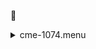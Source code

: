 &#x1F4D5; <details><summary>cme-1074.menu</summary><blockquote><pre>&#x1F4D5; <details><summary>cme-1074.cbk</summary><blockquote><pre>&#x1F4D5; <details><summary>1074_FW.rcp</summary><blockquote><pre>&#x1F4D5;  prefilterrange 1074 
The above code block covers:0.00 minutes of camera integration + hardware moves and overhead</pre></blockquote></details>&#x1F4D5; <details><summary>setupDark.rcp</summary><blockquote><pre>&#x1F4D5;  shut	in 
The above code block covers:0.00 minutes of camera integration + hardware moves and overhead</pre></blockquote></details>&#x1F4D9; <details><summary>1074_05wave_2beam_16sums_1rep_BOTH.rcp</summary><blockquote><pre>&#x1F4D9;  data	rcam	both	1074.48	   16 
&#x1F4D9;  data	rcam	both	1074.59	   16 
&#x1F4D9;  data	rcam	both	1074.70	   16 
&#x1F4D9;  data	rcam	both	1074.81	   16 
&#x1F4D9;  data	rcam	both	1074.92	   16 
&#x1F4D9;  data	tcam	both	1074.48	   16 
&#x1F4D9;  data	tcam	both	1074.59	   16 
&#x1F4D9;  data	tcam	both	1074.70	   16 
&#x1F4D9;  data	tcam	both	1074.81	   16 
&#x1F4D9;  data	tcam	both	1074.92	   16 
The above code block covers:0.90 minutes of camera integration + hardware moves and overhead</pre></blockquote></details>&#x1F4D9; <details><summary>setupFlat.rcp</summary><blockquote><pre>&#x1F4D5;  diffuser  in 
&#x1F4D5;  cover out 
&#x1F4D5;  occ		out 
&#x1F4D5;  shut	out 
&#x1F4D5;  calib	out 
The above code block covers:0.00 minutes of camera integration + hardware moves and overhead</pre></blockquote></details>&#x1F4D8; <details><summary>1074_05wave_2beam_16sums_1rep_BOTH.rcp</summary><blockquote><pre>&#x1F4D8;  data	rcam	both	1074.48	   16 
&#x1F4D8;  data	rcam	both	1074.59	   16 
&#x1F4D8;  data	rcam	both	1074.70	   16 
&#x1F4D8;  data	rcam	both	1074.81	   16 
&#x1F4D8;  data	rcam	both	1074.92	   16 
&#x1F4D8;  data	tcam	both	1074.48	   16 
&#x1F4D8;  data	tcam	both	1074.59	   16 
&#x1F4D8;  data	tcam	both	1074.70	   16 
&#x1F4D8;  data	tcam	both	1074.81	   16 
&#x1F4D8;  data	tcam	both	1074.92	   16 
The above code block covers:0.90 minutes of camera integration + hardware moves and overhead</pre></blockquote></details>&#x1F4D8; <details><summary>setupObserving.rcp</summary><blockquote><pre>&#x1F4D5;  shut in 
&#x1F4D5;  cover out 
&#x1F4D5;  calib	out 
&#x1F4D5;  occ		in 
&#x1F4D5;  diffuser out 
&#x1F4D5;  shut	out 
The above code block covers:0.00 minutes of camera integration + hardware moves and overhead</pre></blockquote></details>&#x1F4D7; <details><summary>1074_05wave_2beam_16sums_1rep_BOTH.rcp</summary><blockquote><pre>&#x1F4D7;  data	rcam	both	1074.48	   16 
&#x1F4D7;  data	rcam	both	1074.59	   16 
&#x1F4D7;  data	rcam	both	1074.70	   16 
&#x1F4D7;  data	rcam	both	1074.81	   16 
&#x1F4D7;  data	rcam	both	1074.92	   16 
&#x1F4D7;  data	tcam	both	1074.48	   16 
&#x1F4D7;  data	tcam	both	1074.59	   16 
&#x1F4D7;  data	tcam	both	1074.70	   16 
&#x1F4D7;  data	tcam	both	1074.81	   16 
&#x1F4D7;  data	tcam	both	1074.92	   16 
The above code block covers:0.90 minutes of camera integration + hardware moves and overhead</pre></blockquote></details>&#x1F4D7; <details><summary>1074_05wave_2beam_16sums_1rep_BOTH.rcp</summary><blockquote><pre>&#x1F4D7;  data	rcam	both	1074.48	   16 
&#x1F4D7;  data	rcam	both	1074.59	   16 
&#x1F4D7;  data	rcam	both	1074.70	   16 
&#x1F4D7;  data	rcam	both	1074.81	   16 
&#x1F4D7;  data	rcam	both	1074.92	   16 
&#x1F4D7;  data	tcam	both	1074.48	   16 
&#x1F4D7;  data	tcam	both	1074.59	   16 
&#x1F4D7;  data	tcam	both	1074.70	   16 
&#x1F4D7;  data	tcam	both	1074.81	   16 
&#x1F4D7;  data	tcam	both	1074.92	   16 
The above code block covers:0.90 minutes of camera integration + hardware moves and overhead</pre></blockquote></details>&#x1F4D7; <details><summary>1074_05wave_2beam_16sums_1rep_BOTH.rcp</summary><blockquote><pre>&#x1F4D7;  data	rcam	both	1074.48	   16 
&#x1F4D7;  data	rcam	both	1074.59	   16 
&#x1F4D7;  data	rcam	both	1074.70	   16 
&#x1F4D7;  data	rcam	both	1074.81	   16 
&#x1F4D7;  data	rcam	both	1074.92	   16 
&#x1F4D7;  data	tcam	both	1074.48	   16 
&#x1F4D7;  data	tcam	both	1074.59	   16 
&#x1F4D7;  data	tcam	both	1074.70	   16 
&#x1F4D7;  data	tcam	both	1074.81	   16 
&#x1F4D7;  data	tcam	both	1074.92	   16 
The above code block covers:0.90 minutes of camera integration + hardware moves and overhead</pre></blockquote></details>&#x1F4D7; <details><summary>1074_05wave_2beam_16sums_1rep_BOTH.rcp</summary><blockquote><pre>&#x1F4D7;  data	rcam	both	1074.48	   16 
&#x1F4D7;  data	rcam	both	1074.59	   16 
&#x1F4D7;  data	rcam	both	1074.70	   16 
&#x1F4D7;  data	rcam	both	1074.81	   16 
&#x1F4D7;  data	rcam	both	1074.92	   16 
&#x1F4D7;  data	tcam	both	1074.48	   16 
&#x1F4D7;  data	tcam	both	1074.59	   16 
&#x1F4D7;  data	tcam	both	1074.70	   16 
&#x1F4D7;  data	tcam	both	1074.81	   16 
&#x1F4D7;  data	tcam	both	1074.92	   16 
The above code block covers:0.90 minutes of camera integration + hardware moves and overhead</pre></blockquote></details>&#x1F4D7; <details><summary>1074_05wave_2beam_16sums_1rep_BOTH.rcp</summary><blockquote><pre>&#x1F4D7;  data	rcam	both	1074.48	   16 
&#x1F4D7;  data	rcam	both	1074.59	   16 
&#x1F4D7;  data	rcam	both	1074.70	   16 
&#x1F4D7;  data	rcam	both	1074.81	   16 
&#x1F4D7;  data	rcam	both	1074.92	   16 
&#x1F4D7;  data	tcam	both	1074.48	   16 
&#x1F4D7;  data	tcam	both	1074.59	   16 
&#x1F4D7;  data	tcam	both	1074.70	   16 
&#x1F4D7;  data	tcam	both	1074.81	   16 
&#x1F4D7;  data	tcam	both	1074.92	   16 
The above code block covers:0.90 minutes of camera integration + hardware moves and overhead</pre></blockquote></details>&#x1F4D7; <details><summary>1074_05wave_2beam_16sums_1rep_BOTH.rcp</summary><blockquote><pre>&#x1F4D7;  data	rcam	both	1074.48	   16 
&#x1F4D7;  data	rcam	both	1074.59	   16 
&#x1F4D7;  data	rcam	both	1074.70	   16 
&#x1F4D7;  data	rcam	both	1074.81	   16 
&#x1F4D7;  data	rcam	both	1074.92	   16 
&#x1F4D7;  data	tcam	both	1074.48	   16 
&#x1F4D7;  data	tcam	both	1074.59	   16 
&#x1F4D7;  data	tcam	both	1074.70	   16 
&#x1F4D7;  data	tcam	both	1074.81	   16 
&#x1F4D7;  data	tcam	both	1074.92	   16 
The above code block covers:0.90 minutes of camera integration + hardware moves and overhead</pre></blockquote></details>&#x1F4D7; <details><summary>1074_05wave_2beam_16sums_1rep_BOTH.rcp</summary><blockquote><pre>&#x1F4D7;  data	rcam	both	1074.48	   16 
&#x1F4D7;  data	rcam	both	1074.59	   16 
&#x1F4D7;  data	rcam	both	1074.70	   16 
&#x1F4D7;  data	rcam	both	1074.81	   16 
&#x1F4D7;  data	rcam	both	1074.92	   16 
&#x1F4D7;  data	tcam	both	1074.48	   16 
&#x1F4D7;  data	tcam	both	1074.59	   16 
&#x1F4D7;  data	tcam	both	1074.70	   16 
&#x1F4D7;  data	tcam	both	1074.81	   16 
&#x1F4D7;  data	tcam	both	1074.92	   16 
The above code block covers:0.90 minutes of camera integration + hardware moves and overhead</pre></blockquote></details>&#x1F4D7; <details><summary>1074_05wave_2beam_16sums_1rep_BOTH.rcp</summary><blockquote><pre>&#x1F4D7;  data	rcam	both	1074.48	   16 
&#x1F4D7;  data	rcam	both	1074.59	   16 
&#x1F4D7;  data	rcam	both	1074.70	   16 
&#x1F4D7;  data	rcam	both	1074.81	   16 
&#x1F4D7;  data	rcam	both	1074.92	   16 
&#x1F4D7;  data	tcam	both	1074.48	   16 
&#x1F4D7;  data	tcam	both	1074.59	   16 
&#x1F4D7;  data	tcam	both	1074.70	   16 
&#x1F4D7;  data	tcam	both	1074.81	   16 
&#x1F4D7;  data	tcam	both	1074.92	   16 
The above code block covers:0.90 minutes of camera integration + hardware moves and overhead</pre></blockquote></details>&#x1F4D7; <details><summary>1074_05wave_2beam_16sums_1rep_BOTH.rcp</summary><blockquote><pre>&#x1F4D7;  data	rcam	both	1074.48	   16 
&#x1F4D7;  data	rcam	both	1074.59	   16 
&#x1F4D7;  data	rcam	both	1074.70	   16 
&#x1F4D7;  data	rcam	both	1074.81	   16 
&#x1F4D7;  data	rcam	both	1074.92	   16 
&#x1F4D7;  data	tcam	both	1074.48	   16 
&#x1F4D7;  data	tcam	both	1074.59	   16 
&#x1F4D7;  data	tcam	both	1074.70	   16 
&#x1F4D7;  data	tcam	both	1074.81	   16 
&#x1F4D7;  data	tcam	both	1074.92	   16 
The above code block covers:0.90 minutes of camera integration + hardware moves and overhead</pre></blockquote></details>&#x1F4D7; <details><summary>1074_05wave_2beam_16sums_1rep_BOTH.rcp</summary><blockquote><pre>&#x1F4D7;  data	rcam	both	1074.48	   16 
&#x1F4D7;  data	rcam	both	1074.59	   16 
&#x1F4D7;  data	rcam	both	1074.70	   16 
&#x1F4D7;  data	rcam	both	1074.81	   16 
&#x1F4D7;  data	rcam	both	1074.92	   16 
&#x1F4D7;  data	tcam	both	1074.48	   16 
&#x1F4D7;  data	tcam	both	1074.59	   16 
&#x1F4D7;  data	tcam	both	1074.70	   16 
&#x1F4D7;  data	tcam	both	1074.81	   16 
&#x1F4D7;  data	tcam	both	1074.92	   16 
The above code block covers:0.90 minutes of camera integration + hardware moves and overhead</pre></blockquote></details>&#x1F4D7; <details><summary>1074_05wave_2beam_16sums_1rep_BOTH.rcp</summary><blockquote><pre>&#x1F4D7;  data	rcam	both	1074.48	   16 
&#x1F4D7;  data	rcam	both	1074.59	   16 
&#x1F4D7;  data	rcam	both	1074.70	   16 
&#x1F4D7;  data	rcam	both	1074.81	   16 
&#x1F4D7;  data	rcam	both	1074.92	   16 
&#x1F4D7;  data	tcam	both	1074.48	   16 
&#x1F4D7;  data	tcam	both	1074.59	   16 
&#x1F4D7;  data	tcam	both	1074.70	   16 
&#x1F4D7;  data	tcam	both	1074.81	   16 
&#x1F4D7;  data	tcam	both	1074.92	   16 
The above code block covers:0.90 minutes of camera integration + hardware moves and overhead</pre></blockquote></details>&#x1F4D7; <details><summary>1074_05wave_2beam_16sums_1rep_BOTH.rcp</summary><blockquote><pre>&#x1F4D7;  data	rcam	both	1074.48	   16 
&#x1F4D7;  data	rcam	both	1074.59	   16 
&#x1F4D7;  data	rcam	both	1074.70	   16 
&#x1F4D7;  data	rcam	both	1074.81	   16 
&#x1F4D7;  data	rcam	both	1074.92	   16 
&#x1F4D7;  data	tcam	both	1074.48	   16 
&#x1F4D7;  data	tcam	both	1074.59	   16 
&#x1F4D7;  data	tcam	both	1074.70	   16 
&#x1F4D7;  data	tcam	both	1074.81	   16 
&#x1F4D7;  data	tcam	both	1074.92	   16 
The above code block covers:0.90 minutes of camera integration + hardware moves and overhead</pre></blockquote></details>&#x1F4D7; <details><summary>1074_05wave_2beam_16sums_1rep_BOTH.rcp</summary><blockquote><pre>&#x1F4D7;  data	rcam	both	1074.48	   16 
&#x1F4D7;  data	rcam	both	1074.59	   16 
&#x1F4D7;  data	rcam	both	1074.70	   16 
&#x1F4D7;  data	rcam	both	1074.81	   16 
&#x1F4D7;  data	rcam	both	1074.92	   16 
&#x1F4D7;  data	tcam	both	1074.48	   16 
&#x1F4D7;  data	tcam	both	1074.59	   16 
&#x1F4D7;  data	tcam	both	1074.70	   16 
&#x1F4D7;  data	tcam	both	1074.81	   16 
&#x1F4D7;  data	tcam	both	1074.92	   16 
The above code block covers:0.90 minutes of camera integration + hardware moves and overhead</pre></blockquote></details>&#x1F4D7; <details><summary>1074_05wave_2beam_16sums_1rep_BOTH.rcp</summary><blockquote><pre>&#x1F4D7;  data	rcam	both	1074.48	   16 
&#x1F4D7;  data	rcam	both	1074.59	   16 
&#x1F4D7;  data	rcam	both	1074.70	   16 
&#x1F4D7;  data	rcam	both	1074.81	   16 
&#x1F4D7;  data	rcam	both	1074.92	   16 
&#x1F4D7;  data	tcam	both	1074.48	   16 
&#x1F4D7;  data	tcam	both	1074.59	   16 
&#x1F4D7;  data	tcam	both	1074.70	   16 
&#x1F4D7;  data	tcam	both	1074.81	   16 
&#x1F4D7;  data	tcam	both	1074.92	   16 
The above code block covers:0.90 minutes of camera integration + hardware moves and overhead</pre></blockquote></details>&#x1F4D7; <details><summary>1074_05wave_2beam_16sums_1rep_BOTH.rcp</summary><blockquote><pre>&#x1F4D7;  data	rcam	both	1074.48	   16 
&#x1F4D7;  data	rcam	both	1074.59	   16 
&#x1F4D7;  data	rcam	both	1074.70	   16 
&#x1F4D7;  data	rcam	both	1074.81	   16 
&#x1F4D7;  data	rcam	both	1074.92	   16 
&#x1F4D7;  data	tcam	both	1074.48	   16 
&#x1F4D7;  data	tcam	both	1074.59	   16 
&#x1F4D7;  data	tcam	both	1074.70	   16 
&#x1F4D7;  data	tcam	both	1074.81	   16 
&#x1F4D7;  data	tcam	both	1074.92	   16 
The above code block covers:0.90 minutes of camera integration + hardware moves and overhead</pre></blockquote></details>&#x1F4D7; <details><summary>1074_05wave_2beam_16sums_1rep_BOTH.rcp</summary><blockquote><pre>&#x1F4D7;  data	rcam	both	1074.48	   16 
&#x1F4D7;  data	rcam	both	1074.59	   16 
&#x1F4D7;  data	rcam	both	1074.70	   16 
&#x1F4D7;  data	rcam	both	1074.81	   16 
&#x1F4D7;  data	rcam	both	1074.92	   16 
&#x1F4D7;  data	tcam	both	1074.48	   16 
&#x1F4D7;  data	tcam	both	1074.59	   16 
&#x1F4D7;  data	tcam	both	1074.70	   16 
&#x1F4D7;  data	tcam	both	1074.81	   16 
&#x1F4D7;  data	tcam	both	1074.92	   16 
The above code block covers:0.90 minutes of camera integration + hardware moves and overhead</pre></blockquote></details>&#x1F4D7; <details><summary>1074_05wave_2beam_16sums_1rep_BOTH.rcp</summary><blockquote><pre>&#x1F4D7;  data	rcam	both	1074.48	   16 
&#x1F4D7;  data	rcam	both	1074.59	   16 
&#x1F4D7;  data	rcam	both	1074.70	   16 
&#x1F4D7;  data	rcam	both	1074.81	   16 
&#x1F4D7;  data	rcam	both	1074.92	   16 
&#x1F4D7;  data	tcam	both	1074.48	   16 
&#x1F4D7;  data	tcam	both	1074.59	   16 
&#x1F4D7;  data	tcam	both	1074.70	   16 
&#x1F4D7;  data	tcam	both	1074.81	   16 
&#x1F4D7;  data	tcam	both	1074.92	   16 
The above code block covers:0.90 minutes of camera integration + hardware moves and overhead</pre></blockquote></details>&#x1F4D7; <details><summary>1074_05wave_2beam_16sums_1rep_BOTH.rcp</summary><blockquote><pre>&#x1F4D7;  data	rcam	both	1074.48	   16 
&#x1F4D7;  data	rcam	both	1074.59	   16 
&#x1F4D7;  data	rcam	both	1074.70	   16 
&#x1F4D7;  data	rcam	both	1074.81	   16 
&#x1F4D7;  data	rcam	both	1074.92	   16 
&#x1F4D7;  data	tcam	both	1074.48	   16 
&#x1F4D7;  data	tcam	both	1074.59	   16 
&#x1F4D7;  data	tcam	both	1074.70	   16 
&#x1F4D7;  data	tcam	both	1074.81	   16 
&#x1F4D7;  data	tcam	both	1074.92	   16 
The above code block covers:0.90 minutes of camera integration + hardware moves and overhead</pre></blockquote></details>&#x1F4D7; <details><summary>1074_05wave_2beam_16sums_1rep_BOTH.rcp</summary><blockquote><pre>&#x1F4D7;  data	rcam	both	1074.48	   16 
&#x1F4D7;  data	rcam	both	1074.59	   16 
&#x1F4D7;  data	rcam	both	1074.70	   16 
&#x1F4D7;  data	rcam	both	1074.81	   16 
&#x1F4D7;  data	rcam	both	1074.92	   16 
&#x1F4D7;  data	tcam	both	1074.48	   16 
&#x1F4D7;  data	tcam	both	1074.59	   16 
&#x1F4D7;  data	tcam	both	1074.70	   16 
&#x1F4D7;  data	tcam	both	1074.81	   16 
&#x1F4D7;  data	tcam	both	1074.92	   16 
The above code block covers:0.90 minutes of camera integration + hardware moves and overhead</pre></blockquote></details>&#x1F4D7; <details><summary>1074_05wave_2beam_16sums_1rep_BOTH.rcp</summary><blockquote><pre>&#x1F4D7;  data	rcam	both	1074.48	   16 
&#x1F4D7;  data	rcam	both	1074.59	   16 
&#x1F4D7;  data	rcam	both	1074.70	   16 
&#x1F4D7;  data	rcam	both	1074.81	   16 
&#x1F4D7;  data	rcam	both	1074.92	   16 
&#x1F4D7;  data	tcam	both	1074.48	   16 
&#x1F4D7;  data	tcam	both	1074.59	   16 
&#x1F4D7;  data	tcam	both	1074.70	   16 
&#x1F4D7;  data	tcam	both	1074.81	   16 
&#x1F4D7;  data	tcam	both	1074.92	   16 
The above code block covers:0.90 minutes of camera integration + hardware moves and overhead</pre></blockquote></details>&#x1F4D7; <details><summary>1074_05wave_2beam_16sums_1rep_BOTH.rcp</summary><blockquote><pre>&#x1F4D7;  data	rcam	both	1074.48	   16 
&#x1F4D7;  data	rcam	both	1074.59	   16 
&#x1F4D7;  data	rcam	both	1074.70	   16 
&#x1F4D7;  data	rcam	both	1074.81	   16 
&#x1F4D7;  data	rcam	both	1074.92	   16 
&#x1F4D7;  data	tcam	both	1074.48	   16 
&#x1F4D7;  data	tcam	both	1074.59	   16 
&#x1F4D7;  data	tcam	both	1074.70	   16 
&#x1F4D7;  data	tcam	both	1074.81	   16 
&#x1F4D7;  data	tcam	both	1074.92	   16 
The above code block covers:0.90 minutes of camera integration + hardware moves and overhead</pre></blockquote></details>&#x1F4D7; <details><summary>1074_05wave_2beam_16sums_1rep_BOTH.rcp</summary><blockquote><pre>&#x1F4D7;  data	rcam	both	1074.48	   16 
&#x1F4D7;  data	rcam	both	1074.59	   16 
&#x1F4D7;  data	rcam	both	1074.70	   16 
&#x1F4D7;  data	rcam	both	1074.81	   16 
&#x1F4D7;  data	rcam	both	1074.92	   16 
&#x1F4D7;  data	tcam	both	1074.48	   16 
&#x1F4D7;  data	tcam	both	1074.59	   16 
&#x1F4D7;  data	tcam	both	1074.70	   16 
&#x1F4D7;  data	tcam	both	1074.81	   16 
&#x1F4D7;  data	tcam	both	1074.92	   16 
The above code block covers:0.90 minutes of camera integration + hardware moves and overhead</pre></blockquote></details>&#x1F4D7; <details><summary>1074_05wave_2beam_16sums_1rep_BOTH.rcp</summary><blockquote><pre>&#x1F4D7;  data	rcam	both	1074.48	   16 
&#x1F4D7;  data	rcam	both	1074.59	   16 
&#x1F4D7;  data	rcam	both	1074.70	   16 
&#x1F4D7;  data	rcam	both	1074.81	   16 
&#x1F4D7;  data	rcam	both	1074.92	   16 
&#x1F4D7;  data	tcam	both	1074.48	   16 
&#x1F4D7;  data	tcam	both	1074.59	   16 
&#x1F4D7;  data	tcam	both	1074.70	   16 
&#x1F4D7;  data	tcam	both	1074.81	   16 
&#x1F4D7;  data	tcam	both	1074.92	   16 
The above code block covers:0.90 minutes of camera integration + hardware moves and overhead</pre></blockquote></details>&#x1F4D7; <details><summary>1074_05wave_2beam_16sums_1rep_BOTH.rcp</summary><blockquote><pre>&#x1F4D7;  data	rcam	both	1074.48	   16 
&#x1F4D7;  data	rcam	both	1074.59	   16 
&#x1F4D7;  data	rcam	both	1074.70	   16 
&#x1F4D7;  data	rcam	both	1074.81	   16 
&#x1F4D7;  data	rcam	both	1074.92	   16 
&#x1F4D7;  data	tcam	both	1074.48	   16 
&#x1F4D7;  data	tcam	both	1074.59	   16 
&#x1F4D7;  data	tcam	both	1074.70	   16 
&#x1F4D7;  data	tcam	both	1074.81	   16 
&#x1F4D7;  data	tcam	both	1074.92	   16 
The above code block covers:0.90 minutes of camera integration + hardware moves and overhead</pre></blockquote></details>&#x1F4D7; <details><summary>1074_05wave_2beam_16sums_1rep_BOTH.rcp</summary><blockquote><pre>&#x1F4D7;  data	rcam	both	1074.48	   16 
&#x1F4D7;  data	rcam	both	1074.59	   16 
&#x1F4D7;  data	rcam	both	1074.70	   16 
&#x1F4D7;  data	rcam	both	1074.81	   16 
&#x1F4D7;  data	rcam	both	1074.92	   16 
&#x1F4D7;  data	tcam	both	1074.48	   16 
&#x1F4D7;  data	tcam	both	1074.59	   16 
&#x1F4D7;  data	tcam	both	1074.70	   16 
&#x1F4D7;  data	tcam	both	1074.81	   16 
&#x1F4D7;  data	tcam	both	1074.92	   16 
The above code block covers:0.90 minutes of camera integration + hardware moves and overhead</pre></blockquote></details>&#x1F4D7; <details><summary>1074_05wave_2beam_16sums_1rep_BOTH.rcp</summary><blockquote><pre>&#x1F4D7;  data	rcam	both	1074.48	   16 
&#x1F4D7;  data	rcam	both	1074.59	   16 
&#x1F4D7;  data	rcam	both	1074.70	   16 
&#x1F4D7;  data	rcam	both	1074.81	   16 
&#x1F4D7;  data	rcam	both	1074.92	   16 
&#x1F4D7;  data	tcam	both	1074.48	   16 
&#x1F4D7;  data	tcam	both	1074.59	   16 
&#x1F4D7;  data	tcam	both	1074.70	   16 
&#x1F4D7;  data	tcam	both	1074.81	   16 
&#x1F4D7;  data	tcam	both	1074.92	   16 
The above code block covers:0.90 minutes of camera integration + hardware moves and overhead</pre></blockquote></details>&#x1F4D7; <details><summary>1074_05wave_2beam_16sums_1rep_BOTH.rcp</summary><blockquote><pre>&#x1F4D7;  data	rcam	both	1074.48	   16 
&#x1F4D7;  data	rcam	both	1074.59	   16 
&#x1F4D7;  data	rcam	both	1074.70	   16 
&#x1F4D7;  data	rcam	both	1074.81	   16 
&#x1F4D7;  data	rcam	both	1074.92	   16 
&#x1F4D7;  data	tcam	both	1074.48	   16 
&#x1F4D7;  data	tcam	both	1074.59	   16 
&#x1F4D7;  data	tcam	both	1074.70	   16 
&#x1F4D7;  data	tcam	both	1074.81	   16 
&#x1F4D7;  data	tcam	both	1074.92	   16 
The above code block covers:0.90 minutes of camera integration + hardware moves and overhead</pre></blockquote></details>&#x1F4D7; <details><summary>1074_05wave_2beam_16sums_1rep_BOTH.rcp</summary><blockquote><pre>&#x1F4D7;  data	rcam	both	1074.48	   16 
&#x1F4D7;  data	rcam	both	1074.59	   16 
&#x1F4D7;  data	rcam	both	1074.70	   16 
&#x1F4D7;  data	rcam	both	1074.81	   16 
&#x1F4D7;  data	rcam	both	1074.92	   16 
&#x1F4D7;  data	tcam	both	1074.48	   16 
&#x1F4D7;  data	tcam	both	1074.59	   16 
&#x1F4D7;  data	tcam	both	1074.70	   16 
&#x1F4D7;  data	tcam	both	1074.81	   16 
&#x1F4D7;  data	tcam	both	1074.92	   16 
The above code block covers:0.90 minutes of camera integration + hardware moves and overhead</pre></blockquote></details>&#x1F4D7; <details><summary>1074_05wave_2beam_16sums_1rep_BOTH.rcp</summary><blockquote><pre>&#x1F4D7;  data	rcam	both	1074.48	   16 
&#x1F4D7;  data	rcam	both	1074.59	   16 
&#x1F4D7;  data	rcam	both	1074.70	   16 
&#x1F4D7;  data	rcam	both	1074.81	   16 
&#x1F4D7;  data	rcam	both	1074.92	   16 
&#x1F4D7;  data	tcam	both	1074.48	   16 
&#x1F4D7;  data	tcam	both	1074.59	   16 
&#x1F4D7;  data	tcam	both	1074.70	   16 
&#x1F4D7;  data	tcam	both	1074.81	   16 
&#x1F4D7;  data	tcam	both	1074.92	   16 
The above code block covers:0.90 minutes of camera integration + hardware moves and overhead</pre></blockquote></details>&#x1F4D7; <details><summary>1074_05wave_2beam_16sums_1rep_BOTH.rcp</summary><blockquote><pre>&#x1F4D7;  data	rcam	both	1074.48	   16 
&#x1F4D7;  data	rcam	both	1074.59	   16 
&#x1F4D7;  data	rcam	both	1074.70	   16 
&#x1F4D7;  data	rcam	both	1074.81	   16 
&#x1F4D7;  data	rcam	both	1074.92	   16 
&#x1F4D7;  data	tcam	both	1074.48	   16 
&#x1F4D7;  data	tcam	both	1074.59	   16 
&#x1F4D7;  data	tcam	both	1074.70	   16 
&#x1F4D7;  data	tcam	both	1074.81	   16 
&#x1F4D7;  data	tcam	both	1074.92	   16 
The above code block covers:0.90 minutes of camera integration + hardware moves and overhead</pre></blockquote></details>&#x1F4D7; <details><summary>1074_05wave_2beam_16sums_1rep_BOTH.rcp</summary><blockquote><pre>&#x1F4D7;  data	rcam	both	1074.48	   16 
&#x1F4D7;  data	rcam	both	1074.59	   16 
&#x1F4D7;  data	rcam	both	1074.70	   16 
&#x1F4D7;  data	rcam	both	1074.81	   16 
&#x1F4D7;  data	rcam	both	1074.92	   16 
&#x1F4D7;  data	tcam	both	1074.48	   16 
&#x1F4D7;  data	tcam	both	1074.59	   16 
&#x1F4D7;  data	tcam	both	1074.70	   16 
&#x1F4D7;  data	tcam	both	1074.81	   16 
&#x1F4D7;  data	tcam	both	1074.92	   16 
The above code block covers:0.90 minutes of camera integration + hardware moves and overhead</pre></blockquote></details>&#x1F4D7; <details><summary>1074_05wave_2beam_16sums_1rep_BOTH.rcp</summary><blockquote><pre>&#x1F4D7;  data	rcam	both	1074.48	   16 
&#x1F4D7;  data	rcam	both	1074.59	   16 
&#x1F4D7;  data	rcam	both	1074.70	   16 
&#x1F4D7;  data	rcam	both	1074.81	   16 
&#x1F4D7;  data	rcam	both	1074.92	   16 
&#x1F4D7;  data	tcam	both	1074.48	   16 
&#x1F4D7;  data	tcam	both	1074.59	   16 
&#x1F4D7;  data	tcam	both	1074.70	   16 
&#x1F4D7;  data	tcam	both	1074.81	   16 
&#x1F4D7;  data	tcam	both	1074.92	   16 
The above code block covers:0.90 minutes of camera integration + hardware moves and overhead</pre></blockquote></details>&#x1F4D7; <details><summary>1074_05wave_2beam_16sums_1rep_BOTH.rcp</summary><blockquote><pre>&#x1F4D7;  data	rcam	both	1074.48	   16 
&#x1F4D7;  data	rcam	both	1074.59	   16 
&#x1F4D7;  data	rcam	both	1074.70	   16 
&#x1F4D7;  data	rcam	both	1074.81	   16 
&#x1F4D7;  data	rcam	both	1074.92	   16 
&#x1F4D7;  data	tcam	both	1074.48	   16 
&#x1F4D7;  data	tcam	both	1074.59	   16 
&#x1F4D7;  data	tcam	both	1074.70	   16 
&#x1F4D7;  data	tcam	both	1074.81	   16 
&#x1F4D7;  data	tcam	both	1074.92	   16 
The above code block covers:0.90 minutes of camera integration + hardware moves and overhead</pre></blockquote></details>&#x1F4D7; <details><summary>1074_05wave_2beam_16sums_1rep_BOTH.rcp</summary><blockquote><pre>&#x1F4D7;  data	rcam	both	1074.48	   16 
&#x1F4D7;  data	rcam	both	1074.59	   16 
&#x1F4D7;  data	rcam	both	1074.70	   16 
&#x1F4D7;  data	rcam	both	1074.81	   16 
&#x1F4D7;  data	rcam	both	1074.92	   16 
&#x1F4D7;  data	tcam	both	1074.48	   16 
&#x1F4D7;  data	tcam	both	1074.59	   16 
&#x1F4D7;  data	tcam	both	1074.70	   16 
&#x1F4D7;  data	tcam	both	1074.81	   16 
&#x1F4D7;  data	tcam	both	1074.92	   16 
The above code block covers:0.90 minutes of camera integration + hardware moves and overhead</pre></blockquote></details>&#x1F4D7; <details><summary>1074_05wave_2beam_16sums_1rep_BOTH.rcp</summary><blockquote><pre>&#x1F4D7;  data	rcam	both	1074.48	   16 
&#x1F4D7;  data	rcam	both	1074.59	   16 
&#x1F4D7;  data	rcam	both	1074.70	   16 
&#x1F4D7;  data	rcam	both	1074.81	   16 
&#x1F4D7;  data	rcam	both	1074.92	   16 
&#x1F4D7;  data	tcam	both	1074.48	   16 
&#x1F4D7;  data	tcam	both	1074.59	   16 
&#x1F4D7;  data	tcam	both	1074.70	   16 
&#x1F4D7;  data	tcam	both	1074.81	   16 
&#x1F4D7;  data	tcam	both	1074.92	   16 
The above code block covers:0.90 minutes of camera integration + hardware moves and overhead</pre></blockquote></details>&#x1F4D7; <details><summary>1074_05wave_2beam_16sums_1rep_BOTH.rcp</summary><blockquote><pre>&#x1F4D7;  data	rcam	both	1074.48	   16 
&#x1F4D7;  data	rcam	both	1074.59	   16 
&#x1F4D7;  data	rcam	both	1074.70	   16 
&#x1F4D7;  data	rcam	both	1074.81	   16 
&#x1F4D7;  data	rcam	both	1074.92	   16 
&#x1F4D7;  data	tcam	both	1074.48	   16 
&#x1F4D7;  data	tcam	both	1074.59	   16 
&#x1F4D7;  data	tcam	both	1074.70	   16 
&#x1F4D7;  data	tcam	both	1074.81	   16 
&#x1F4D7;  data	tcam	both	1074.92	   16 
The above code block covers:0.90 minutes of camera integration + hardware moves and overhead</pre></blockquote></details>&#x1F4D7; <details><summary>1074_05wave_2beam_16sums_1rep_BOTH.rcp</summary><blockquote><pre>&#x1F4D7;  data	rcam	both	1074.48	   16 
&#x1F4D7;  data	rcam	both	1074.59	   16 
&#x1F4D7;  data	rcam	both	1074.70	   16 
&#x1F4D7;  data	rcam	both	1074.81	   16 
&#x1F4D7;  data	rcam	both	1074.92	   16 
&#x1F4D7;  data	tcam	both	1074.48	   16 
&#x1F4D7;  data	tcam	both	1074.59	   16 
&#x1F4D7;  data	tcam	both	1074.70	   16 
&#x1F4D7;  data	tcam	both	1074.81	   16 
&#x1F4D7;  data	tcam	both	1074.92	   16 
The above code block covers:0.90 minutes of camera integration + hardware moves and overhead</pre></blockquote></details>&#x1F4D7; <details><summary>1074_05wave_2beam_16sums_1rep_BOTH.rcp</summary><blockquote><pre>&#x1F4D7;  data	rcam	both	1074.48	   16 
&#x1F4D7;  data	rcam	both	1074.59	   16 
&#x1F4D7;  data	rcam	both	1074.70	   16 
&#x1F4D7;  data	rcam	both	1074.81	   16 
&#x1F4D7;  data	rcam	both	1074.92	   16 
&#x1F4D7;  data	tcam	both	1074.48	   16 
&#x1F4D7;  data	tcam	both	1074.59	   16 
&#x1F4D7;  data	tcam	both	1074.70	   16 
&#x1F4D7;  data	tcam	both	1074.81	   16 
&#x1F4D7;  data	tcam	both	1074.92	   16 
The above code block covers:0.90 minutes of camera integration + hardware moves and overhead</pre></blockquote></details>&#x1F4D7; <details><summary>1074_05wave_2beam_16sums_1rep_BOTH.rcp</summary><blockquote><pre>&#x1F4D7;  data	rcam	both	1074.48	   16 
&#x1F4D7;  data	rcam	both	1074.59	   16 
&#x1F4D7;  data	rcam	both	1074.70	   16 
&#x1F4D7;  data	rcam	both	1074.81	   16 
&#x1F4D7;  data	rcam	both	1074.92	   16 
&#x1F4D7;  data	tcam	both	1074.48	   16 
&#x1F4D7;  data	tcam	both	1074.59	   16 
&#x1F4D7;  data	tcam	both	1074.70	   16 
&#x1F4D7;  data	tcam	both	1074.81	   16 
&#x1F4D7;  data	tcam	both	1074.92	   16 
The above code block covers:0.90 minutes of camera integration + hardware moves and overhead</pre></blockquote></details>&#x1F4D7; <details><summary>1074_05wave_2beam_16sums_1rep_BOTH.rcp</summary><blockquote><pre>&#x1F4D7;  data	rcam	both	1074.48	   16 
&#x1F4D7;  data	rcam	both	1074.59	   16 
&#x1F4D7;  data	rcam	both	1074.70	   16 
&#x1F4D7;  data	rcam	both	1074.81	   16 
&#x1F4D7;  data	rcam	both	1074.92	   16 
&#x1F4D7;  data	tcam	both	1074.48	   16 
&#x1F4D7;  data	tcam	both	1074.59	   16 
&#x1F4D7;  data	tcam	both	1074.70	   16 
&#x1F4D7;  data	tcam	both	1074.81	   16 
&#x1F4D7;  data	tcam	both	1074.92	   16 
The above code block covers:0.90 minutes of camera integration + hardware moves and overhead</pre></blockquote></details>&#x1F4D7; <details><summary>1074_05wave_2beam_16sums_1rep_BOTH.rcp</summary><blockquote><pre>&#x1F4D7;  data	rcam	both	1074.48	   16 
&#x1F4D7;  data	rcam	both	1074.59	   16 
&#x1F4D7;  data	rcam	both	1074.70	   16 
&#x1F4D7;  data	rcam	both	1074.81	   16 
&#x1F4D7;  data	rcam	both	1074.92	   16 
&#x1F4D7;  data	tcam	both	1074.48	   16 
&#x1F4D7;  data	tcam	both	1074.59	   16 
&#x1F4D7;  data	tcam	both	1074.70	   16 
&#x1F4D7;  data	tcam	both	1074.81	   16 
&#x1F4D7;  data	tcam	both	1074.92	   16 
The above code block covers:0.90 minutes of camera integration + hardware moves and overhead</pre></blockquote></details>&#x1F4D7; <details><summary>1074_05wave_2beam_16sums_1rep_BOTH.rcp</summary><blockquote><pre>&#x1F4D7;  data	rcam	both	1074.48	   16 
&#x1F4D7;  data	rcam	both	1074.59	   16 
&#x1F4D7;  data	rcam	both	1074.70	   16 
&#x1F4D7;  data	rcam	both	1074.81	   16 
&#x1F4D7;  data	rcam	both	1074.92	   16 
&#x1F4D7;  data	tcam	both	1074.48	   16 
&#x1F4D7;  data	tcam	both	1074.59	   16 
&#x1F4D7;  data	tcam	both	1074.70	   16 
&#x1F4D7;  data	tcam	both	1074.81	   16 
&#x1F4D7;  data	tcam	both	1074.92	   16 
The above code block covers:0.90 minutes of camera integration + hardware moves and overhead</pre></blockquote></details>&#x1F4D7; <details><summary>1074_05wave_2beam_16sums_1rep_BOTH.rcp</summary><blockquote><pre>&#x1F4D7;  data	rcam	both	1074.48	   16 
&#x1F4D7;  data	rcam	both	1074.59	   16 
&#x1F4D7;  data	rcam	both	1074.70	   16 
&#x1F4D7;  data	rcam	both	1074.81	   16 
&#x1F4D7;  data	rcam	both	1074.92	   16 
&#x1F4D7;  data	tcam	both	1074.48	   16 
&#x1F4D7;  data	tcam	both	1074.59	   16 
&#x1F4D7;  data	tcam	both	1074.70	   16 
&#x1F4D7;  data	tcam	both	1074.81	   16 
&#x1F4D7;  data	tcam	both	1074.92	   16 
The above code block covers:0.90 minutes of camera integration + hardware moves and overhead</pre></blockquote></details>&#x1F4D7; <details><summary>1074_05wave_2beam_16sums_1rep_BOTH.rcp</summary><blockquote><pre>&#x1F4D7;  data	rcam	both	1074.48	   16 
&#x1F4D7;  data	rcam	both	1074.59	   16 
&#x1F4D7;  data	rcam	both	1074.70	   16 
&#x1F4D7;  data	rcam	both	1074.81	   16 
&#x1F4D7;  data	rcam	both	1074.92	   16 
&#x1F4D7;  data	tcam	both	1074.48	   16 
&#x1F4D7;  data	tcam	both	1074.59	   16 
&#x1F4D7;  data	tcam	both	1074.70	   16 
&#x1F4D7;  data	tcam	both	1074.81	   16 
&#x1F4D7;  data	tcam	both	1074.92	   16 
The above code block covers:0.90 minutes of camera integration + hardware moves and overhead</pre></blockquote></details>&#x1F4D7; <details><summary>1074_05wave_2beam_16sums_1rep_BOTH.rcp</summary><blockquote><pre>&#x1F4D7;  data	rcam	both	1074.48	   16 
&#x1F4D7;  data	rcam	both	1074.59	   16 
&#x1F4D7;  data	rcam	both	1074.70	   16 
&#x1F4D7;  data	rcam	both	1074.81	   16 
&#x1F4D7;  data	rcam	both	1074.92	   16 
&#x1F4D7;  data	tcam	both	1074.48	   16 
&#x1F4D7;  data	tcam	both	1074.59	   16 
&#x1F4D7;  data	tcam	both	1074.70	   16 
&#x1F4D7;  data	tcam	both	1074.81	   16 
&#x1F4D7;  data	tcam	both	1074.92	   16 
The above code block covers:0.90 minutes of camera integration + hardware moves and overhead</pre></blockquote></details>&#x1F4D7; <details><summary>1074_05wave_2beam_16sums_1rep_BOTH.rcp</summary><blockquote><pre>&#x1F4D7;  data	rcam	both	1074.48	   16 
&#x1F4D7;  data	rcam	both	1074.59	   16 
&#x1F4D7;  data	rcam	both	1074.70	   16 
&#x1F4D7;  data	rcam	both	1074.81	   16 
&#x1F4D7;  data	rcam	both	1074.92	   16 
&#x1F4D7;  data	tcam	both	1074.48	   16 
&#x1F4D7;  data	tcam	both	1074.59	   16 
&#x1F4D7;  data	tcam	both	1074.70	   16 
&#x1F4D7;  data	tcam	both	1074.81	   16 
&#x1F4D7;  data	tcam	both	1074.92	   16 
The above code block covers:0.90 minutes of camera integration + hardware moves and overhead</pre></blockquote></details>&#x1F4D7; <details><summary>1074_05wave_2beam_16sums_1rep_BOTH.rcp</summary><blockquote><pre>&#x1F4D7;  data	rcam	both	1074.48	   16 
&#x1F4D7;  data	rcam	both	1074.59	   16 
&#x1F4D7;  data	rcam	both	1074.70	   16 
&#x1F4D7;  data	rcam	both	1074.81	   16 
&#x1F4D7;  data	rcam	both	1074.92	   16 
&#x1F4D7;  data	tcam	both	1074.48	   16 
&#x1F4D7;  data	tcam	both	1074.59	   16 
&#x1F4D7;  data	tcam	both	1074.70	   16 
&#x1F4D7;  data	tcam	both	1074.81	   16 
&#x1F4D7;  data	tcam	both	1074.92	   16 
The above code block covers:0.90 minutes of camera integration + hardware moves and overhead</pre></blockquote></details>&#x1F4D7; <details><summary>1074_05wave_2beam_16sums_1rep_BOTH.rcp</summary><blockquote><pre>&#x1F4D7;  data	rcam	both	1074.48	   16 
&#x1F4D7;  data	rcam	both	1074.59	   16 
&#x1F4D7;  data	rcam	both	1074.70	   16 
&#x1F4D7;  data	rcam	both	1074.81	   16 
&#x1F4D7;  data	rcam	both	1074.92	   16 
&#x1F4D7;  data	tcam	both	1074.48	   16 
&#x1F4D7;  data	tcam	both	1074.59	   16 
&#x1F4D7;  data	tcam	both	1074.70	   16 
&#x1F4D7;  data	tcam	both	1074.81	   16 
&#x1F4D7;  data	tcam	both	1074.92	   16 
The above code block covers:0.90 minutes of camera integration + hardware moves and overhead</pre></blockquote></details>&#x1F4D7; <details><summary>1074_05wave_2beam_16sums_1rep_BOTH.rcp</summary><blockquote><pre>&#x1F4D7;  data	rcam	both	1074.48	   16 
&#x1F4D7;  data	rcam	both	1074.59	   16 
&#x1F4D7;  data	rcam	both	1074.70	   16 
&#x1F4D7;  data	rcam	both	1074.81	   16 
&#x1F4D7;  data	rcam	both	1074.92	   16 
&#x1F4D7;  data	tcam	both	1074.48	   16 
&#x1F4D7;  data	tcam	both	1074.59	   16 
&#x1F4D7;  data	tcam	both	1074.70	   16 
&#x1F4D7;  data	tcam	both	1074.81	   16 
&#x1F4D7;  data	tcam	both	1074.92	   16 
The above code block covers:0.90 minutes of camera integration + hardware moves and overhead</pre></blockquote></details>&#x1F4D7; <details><summary>1074_05wave_2beam_16sums_1rep_BOTH.rcp</summary><blockquote><pre>&#x1F4D7;  data	rcam	both	1074.48	   16 
&#x1F4D7;  data	rcam	both	1074.59	   16 
&#x1F4D7;  data	rcam	both	1074.70	   16 
&#x1F4D7;  data	rcam	both	1074.81	   16 
&#x1F4D7;  data	rcam	both	1074.92	   16 
&#x1F4D7;  data	tcam	both	1074.48	   16 
&#x1F4D7;  data	tcam	both	1074.59	   16 
&#x1F4D7;  data	tcam	both	1074.70	   16 
&#x1F4D7;  data	tcam	both	1074.81	   16 
&#x1F4D7;  data	tcam	both	1074.92	   16 
The above code block covers:0.90 minutes of camera integration + hardware moves and overhead</pre></blockquote></details>&#x1F4D7; <details><summary>1074_05wave_2beam_16sums_1rep_BOTH.rcp</summary><blockquote><pre>&#x1F4D7;  data	rcam	both	1074.48	   16 
&#x1F4D7;  data	rcam	both	1074.59	   16 
&#x1F4D7;  data	rcam	both	1074.70	   16 
&#x1F4D7;  data	rcam	both	1074.81	   16 
&#x1F4D7;  data	rcam	both	1074.92	   16 
&#x1F4D7;  data	tcam	both	1074.48	   16 
&#x1F4D7;  data	tcam	both	1074.59	   16 
&#x1F4D7;  data	tcam	both	1074.70	   16 
&#x1F4D7;  data	tcam	both	1074.81	   16 
&#x1F4D7;  data	tcam	both	1074.92	   16 
The above code block covers:0.90 minutes of camera integration + hardware moves and overhead</pre></blockquote></details>&#x1F4D7; <details><summary>1074_05wave_2beam_16sums_1rep_BOTH.rcp</summary><blockquote><pre>&#x1F4D7;  data	rcam	both	1074.48	   16 
&#x1F4D7;  data	rcam	both	1074.59	   16 
&#x1F4D7;  data	rcam	both	1074.70	   16 
&#x1F4D7;  data	rcam	both	1074.81	   16 
&#x1F4D7;  data	rcam	both	1074.92	   16 
&#x1F4D7;  data	tcam	both	1074.48	   16 
&#x1F4D7;  data	tcam	both	1074.59	   16 
&#x1F4D7;  data	tcam	both	1074.70	   16 
&#x1F4D7;  data	tcam	both	1074.81	   16 
&#x1F4D7;  data	tcam	both	1074.92	   16 
The above code block covers:0.90 minutes of camera integration + hardware moves and overhead</pre></blockquote></details>&#x1F4D7; <details><summary>1074_05wave_2beam_16sums_1rep_BOTH.rcp</summary><blockquote><pre>&#x1F4D7;  data	rcam	both	1074.48	   16 
&#x1F4D7;  data	rcam	both	1074.59	   16 
&#x1F4D7;  data	rcam	both	1074.70	   16 
&#x1F4D7;  data	rcam	both	1074.81	   16 
&#x1F4D7;  data	rcam	both	1074.92	   16 
&#x1F4D7;  data	tcam	both	1074.48	   16 
&#x1F4D7;  data	tcam	both	1074.59	   16 
&#x1F4D7;  data	tcam	both	1074.70	   16 
&#x1F4D7;  data	tcam	both	1074.81	   16 
&#x1F4D7;  data	tcam	both	1074.92	   16 
The above code block covers:0.90 minutes of camera integration + hardware moves and overhead</pre></blockquote></details>&#x1F4D7; <details><summary>1074_05wave_2beam_16sums_1rep_BOTH.rcp</summary><blockquote><pre>&#x1F4D7;  data	rcam	both	1074.48	   16 
&#x1F4D7;  data	rcam	both	1074.59	   16 
&#x1F4D7;  data	rcam	both	1074.70	   16 
&#x1F4D7;  data	rcam	both	1074.81	   16 
&#x1F4D7;  data	rcam	both	1074.92	   16 
&#x1F4D7;  data	tcam	both	1074.48	   16 
&#x1F4D7;  data	tcam	both	1074.59	   16 
&#x1F4D7;  data	tcam	both	1074.70	   16 
&#x1F4D7;  data	tcam	both	1074.81	   16 
&#x1F4D7;  data	tcam	both	1074.92	   16 
The above code block covers:0.90 minutes of camera integration + hardware moves and overhead</pre></blockquote></details>&#x1F4D7; <details><summary>1074_05wave_2beam_16sums_1rep_BOTH.rcp</summary><blockquote><pre>&#x1F4D7;  data	rcam	both	1074.48	   16 
&#x1F4D7;  data	rcam	both	1074.59	   16 
&#x1F4D7;  data	rcam	both	1074.70	   16 
&#x1F4D7;  data	rcam	both	1074.81	   16 
&#x1F4D7;  data	rcam	both	1074.92	   16 
&#x1F4D7;  data	tcam	both	1074.48	   16 
&#x1F4D7;  data	tcam	both	1074.59	   16 
&#x1F4D7;  data	tcam	both	1074.70	   16 
&#x1F4D7;  data	tcam	both	1074.81	   16 
&#x1F4D7;  data	tcam	both	1074.92	   16 
The above code block covers:0.90 minutes of camera integration + hardware moves and overhead</pre></blockquote></details>&#x1F4D7; <details><summary>1074_05wave_2beam_16sums_1rep_BOTH.rcp</summary><blockquote><pre>&#x1F4D7;  data	rcam	both	1074.48	   16 
&#x1F4D7;  data	rcam	both	1074.59	   16 
&#x1F4D7;  data	rcam	both	1074.70	   16 
&#x1F4D7;  data	rcam	both	1074.81	   16 
&#x1F4D7;  data	rcam	both	1074.92	   16 
&#x1F4D7;  data	tcam	both	1074.48	   16 
&#x1F4D7;  data	tcam	both	1074.59	   16 
&#x1F4D7;  data	tcam	both	1074.70	   16 
&#x1F4D7;  data	tcam	both	1074.81	   16 
&#x1F4D7;  data	tcam	both	1074.92	   16 
The above code block covers:0.90 minutes of camera integration + hardware moves and overhead</pre></blockquote></details>&#x1F4D7; <details><summary>1074_05wave_2beam_16sums_1rep_BOTH.rcp</summary><blockquote><pre>&#x1F4D7;  data	rcam	both	1074.48	   16 
&#x1F4D7;  data	rcam	both	1074.59	   16 
&#x1F4D7;  data	rcam	both	1074.70	   16 
&#x1F4D7;  data	rcam	both	1074.81	   16 
&#x1F4D7;  data	rcam	both	1074.92	   16 
&#x1F4D7;  data	tcam	both	1074.48	   16 
&#x1F4D7;  data	tcam	both	1074.59	   16 
&#x1F4D7;  data	tcam	both	1074.70	   16 
&#x1F4D7;  data	tcam	both	1074.81	   16 
&#x1F4D7;  data	tcam	both	1074.92	   16 
The above code block covers:0.90 minutes of camera integration + hardware moves and overhead</pre></blockquote></details>&#x1F4D7; <details><summary>1074_05wave_2beam_16sums_1rep_BOTH.rcp</summary><blockquote><pre>&#x1F4D7;  data	rcam	both	1074.48	   16 
&#x1F4D7;  data	rcam	both	1074.59	   16 
&#x1F4D7;  data	rcam	both	1074.70	   16 
&#x1F4D7;  data	rcam	both	1074.81	   16 
&#x1F4D7;  data	rcam	both	1074.92	   16 
&#x1F4D7;  data	tcam	both	1074.48	   16 
&#x1F4D7;  data	tcam	both	1074.59	   16 
&#x1F4D7;  data	tcam	both	1074.70	   16 
&#x1F4D7;  data	tcam	both	1074.81	   16 
&#x1F4D7;  data	tcam	both	1074.92	   16 
The above code block covers:0.90 minutes of camera integration + hardware moves and overhead</pre></blockquote></details>&#x1F4D7; <details><summary>1074_05wave_2beam_16sums_1rep_BOTH.rcp</summary><blockquote><pre>&#x1F4D7;  data	rcam	both	1074.48	   16 
&#x1F4D7;  data	rcam	both	1074.59	   16 
&#x1F4D7;  data	rcam	both	1074.70	   16 
&#x1F4D7;  data	rcam	both	1074.81	   16 
&#x1F4D7;  data	rcam	both	1074.92	   16 
&#x1F4D7;  data	tcam	both	1074.48	   16 
&#x1F4D7;  data	tcam	both	1074.59	   16 
&#x1F4D7;  data	tcam	both	1074.70	   16 
&#x1F4D7;  data	tcam	both	1074.81	   16 
&#x1F4D7;  data	tcam	both	1074.92	   16 
The above code block covers:0.90 minutes of camera integration + hardware moves and overhead</pre></blockquote></details>&#x1F4D7; <details><summary>1074_05wave_2beam_16sums_1rep_BOTH.rcp</summary><blockquote><pre>&#x1F4D7;  data	rcam	both	1074.48	   16 
&#x1F4D7;  data	rcam	both	1074.59	   16 
&#x1F4D7;  data	rcam	both	1074.70	   16 
&#x1F4D7;  data	rcam	both	1074.81	   16 
&#x1F4D7;  data	rcam	both	1074.92	   16 
&#x1F4D7;  data	tcam	both	1074.48	   16 
&#x1F4D7;  data	tcam	both	1074.59	   16 
&#x1F4D7;  data	tcam	both	1074.70	   16 
&#x1F4D7;  data	tcam	both	1074.81	   16 
&#x1F4D7;  data	tcam	both	1074.92	   16 
The above code block covers:0.90 minutes of camera integration + hardware moves and overhead</pre></blockquote></details>&#x1F4D7; <details><summary>1074_05wave_2beam_16sums_1rep_BOTH.rcp</summary><blockquote><pre>&#x1F4D7;  data	rcam	both	1074.48	   16 
&#x1F4D7;  data	rcam	both	1074.59	   16 
&#x1F4D7;  data	rcam	both	1074.70	   16 
&#x1F4D7;  data	rcam	both	1074.81	   16 
&#x1F4D7;  data	rcam	both	1074.92	   16 
&#x1F4D7;  data	tcam	both	1074.48	   16 
&#x1F4D7;  data	tcam	both	1074.59	   16 
&#x1F4D7;  data	tcam	both	1074.70	   16 
&#x1F4D7;  data	tcam	both	1074.81	   16 
&#x1F4D7;  data	tcam	both	1074.92	   16 
The above code block covers:0.90 minutes of camera integration + hardware moves and overhead</pre></blockquote></details>&#x1F4D7; <details><summary>1074_05wave_2beam_16sums_1rep_BOTH.rcp</summary><blockquote><pre>&#x1F4D7;  data	rcam	both	1074.48	   16 
&#x1F4D7;  data	rcam	both	1074.59	   16 
&#x1F4D7;  data	rcam	both	1074.70	   16 
&#x1F4D7;  data	rcam	both	1074.81	   16 
&#x1F4D7;  data	rcam	both	1074.92	   16 
&#x1F4D7;  data	tcam	both	1074.48	   16 
&#x1F4D7;  data	tcam	both	1074.59	   16 
&#x1F4D7;  data	tcam	both	1074.70	   16 
&#x1F4D7;  data	tcam	both	1074.81	   16 
&#x1F4D7;  data	tcam	both	1074.92	   16 
The above code block covers:0.90 minutes of camera integration + hardware moves and overhead</pre></blockquote></details>&#x1F4D7; <details><summary>1074_05wave_2beam_16sums_1rep_BOTH.rcp</summary><blockquote><pre>&#x1F4D7;  data	rcam	both	1074.48	   16 
&#x1F4D7;  data	rcam	both	1074.59	   16 
&#x1F4D7;  data	rcam	both	1074.70	   16 
&#x1F4D7;  data	rcam	both	1074.81	   16 
&#x1F4D7;  data	rcam	both	1074.92	   16 
&#x1F4D7;  data	tcam	both	1074.48	   16 
&#x1F4D7;  data	tcam	both	1074.59	   16 
&#x1F4D7;  data	tcam	both	1074.70	   16 
&#x1F4D7;  data	tcam	both	1074.81	   16 
&#x1F4D7;  data	tcam	both	1074.92	   16 
The above code block covers:0.90 minutes of camera integration + hardware moves and overhead</pre></blockquote></details>&#x1F4D7; <details><summary>1074_05wave_2beam_16sums_1rep_BOTH.rcp</summary><blockquote><pre>&#x1F4D7;  data	rcam	both	1074.48	   16 
&#x1F4D7;  data	rcam	both	1074.59	   16 
&#x1F4D7;  data	rcam	both	1074.70	   16 
&#x1F4D7;  data	rcam	both	1074.81	   16 
&#x1F4D7;  data	rcam	both	1074.92	   16 
&#x1F4D7;  data	tcam	both	1074.48	   16 
&#x1F4D7;  data	tcam	both	1074.59	   16 
&#x1F4D7;  data	tcam	both	1074.70	   16 
&#x1F4D7;  data	tcam	both	1074.81	   16 
&#x1F4D7;  data	tcam	both	1074.92	   16 
The above code block covers:0.90 minutes of camera integration + hardware moves and overhead</pre></blockquote></details>&#x1F4D7; <details><summary>1074_05wave_2beam_16sums_1rep_BOTH.rcp</summary><blockquote><pre>&#x1F4D7;  data	rcam	both	1074.48	   16 
&#x1F4D7;  data	rcam	both	1074.59	   16 
&#x1F4D7;  data	rcam	both	1074.70	   16 
&#x1F4D7;  data	rcam	both	1074.81	   16 
&#x1F4D7;  data	rcam	both	1074.92	   16 
&#x1F4D7;  data	tcam	both	1074.48	   16 
&#x1F4D7;  data	tcam	both	1074.59	   16 
&#x1F4D7;  data	tcam	both	1074.70	   16 
&#x1F4D7;  data	tcam	both	1074.81	   16 
&#x1F4D7;  data	tcam	both	1074.92	   16 
The above code block covers:0.90 minutes of camera integration + hardware moves and overhead</pre></blockquote></details>&#x1F4D7; <details><summary>1074_05wave_2beam_16sums_1rep_BOTH.rcp</summary><blockquote><pre>&#x1F4D7;  data	rcam	both	1074.48	   16 
&#x1F4D7;  data	rcam	both	1074.59	   16 
&#x1F4D7;  data	rcam	both	1074.70	   16 
&#x1F4D7;  data	rcam	both	1074.81	   16 
&#x1F4D7;  data	rcam	both	1074.92	   16 
&#x1F4D7;  data	tcam	both	1074.48	   16 
&#x1F4D7;  data	tcam	both	1074.59	   16 
&#x1F4D7;  data	tcam	both	1074.70	   16 
&#x1F4D7;  data	tcam	both	1074.81	   16 
&#x1F4D7;  data	tcam	both	1074.92	   16 
The above code block covers:0.90 minutes of camera integration + hardware moves and overhead</pre></blockquote></details>&#x1F4D7; <details><summary>1074_05wave_2beam_16sums_1rep_BOTH.rcp</summary><blockquote><pre>&#x1F4D7;  data	rcam	both	1074.48	   16 
&#x1F4D7;  data	rcam	both	1074.59	   16 
&#x1F4D7;  data	rcam	both	1074.70	   16 
&#x1F4D7;  data	rcam	both	1074.81	   16 
&#x1F4D7;  data	rcam	both	1074.92	   16 
&#x1F4D7;  data	tcam	both	1074.48	   16 
&#x1F4D7;  data	tcam	both	1074.59	   16 
&#x1F4D7;  data	tcam	both	1074.70	   16 
&#x1F4D7;  data	tcam	both	1074.81	   16 
&#x1F4D7;  data	tcam	both	1074.92	   16 
The above code block covers:0.90 minutes of camera integration + hardware moves and overhead</pre></blockquote></details>&#x1F4D7; <details><summary>1074_05wave_2beam_16sums_1rep_BOTH.rcp</summary><blockquote><pre>&#x1F4D7;  data	rcam	both	1074.48	   16 
&#x1F4D7;  data	rcam	both	1074.59	   16 
&#x1F4D7;  data	rcam	both	1074.70	   16 
&#x1F4D7;  data	rcam	both	1074.81	   16 
&#x1F4D7;  data	rcam	both	1074.92	   16 
&#x1F4D7;  data	tcam	both	1074.48	   16 
&#x1F4D7;  data	tcam	both	1074.59	   16 
&#x1F4D7;  data	tcam	both	1074.70	   16 
&#x1F4D7;  data	tcam	both	1074.81	   16 
&#x1F4D7;  data	tcam	both	1074.92	   16 
The above code block covers:0.90 minutes of camera integration + hardware moves and overhead</pre></blockquote></details>&#x1F4D7; <details><summary>1074_05wave_2beam_16sums_1rep_BOTH.rcp</summary><blockquote><pre>&#x1F4D7;  data	rcam	both	1074.48	   16 
&#x1F4D7;  data	rcam	both	1074.59	   16 
&#x1F4D7;  data	rcam	both	1074.70	   16 
&#x1F4D7;  data	rcam	both	1074.81	   16 
&#x1F4D7;  data	rcam	both	1074.92	   16 
&#x1F4D7;  data	tcam	both	1074.48	   16 
&#x1F4D7;  data	tcam	both	1074.59	   16 
&#x1F4D7;  data	tcam	both	1074.70	   16 
&#x1F4D7;  data	tcam	both	1074.81	   16 
&#x1F4D7;  data	tcam	both	1074.92	   16 
The above code block covers:0.90 minutes of camera integration + hardware moves and overhead</pre></blockquote></details>&#x1F4D7; <details><summary>1074_05wave_2beam_16sums_1rep_BOTH.rcp</summary><blockquote><pre>&#x1F4D7;  data	rcam	both	1074.48	   16 
&#x1F4D7;  data	rcam	both	1074.59	   16 
&#x1F4D7;  data	rcam	both	1074.70	   16 
&#x1F4D7;  data	rcam	both	1074.81	   16 
&#x1F4D7;  data	rcam	both	1074.92	   16 
&#x1F4D7;  data	tcam	both	1074.48	   16 
&#x1F4D7;  data	tcam	both	1074.59	   16 
&#x1F4D7;  data	tcam	both	1074.70	   16 
&#x1F4D7;  data	tcam	both	1074.81	   16 
&#x1F4D7;  data	tcam	both	1074.92	   16 
The above code block covers:0.90 minutes of camera integration + hardware moves and overhead</pre></blockquote></details>&#x1F4D7; <details><summary>1074_05wave_2beam_16sums_1rep_BOTH.rcp</summary><blockquote><pre>&#x1F4D7;  data	rcam	both	1074.48	   16 
&#x1F4D7;  data	rcam	both	1074.59	   16 
&#x1F4D7;  data	rcam	both	1074.70	   16 
&#x1F4D7;  data	rcam	both	1074.81	   16 
&#x1F4D7;  data	rcam	both	1074.92	   16 
&#x1F4D7;  data	tcam	both	1074.48	   16 
&#x1F4D7;  data	tcam	both	1074.59	   16 
&#x1F4D7;  data	tcam	both	1074.70	   16 
&#x1F4D7;  data	tcam	both	1074.81	   16 
&#x1F4D7;  data	tcam	both	1074.92	   16 
The above code block covers:0.90 minutes of camera integration + hardware moves and overhead</pre></blockquote></details>&#x1F4D7; <details><summary>1074_05wave_2beam_16sums_1rep_BOTH.rcp</summary><blockquote><pre>&#x1F4D7;  data	rcam	both	1074.48	   16 
&#x1F4D7;  data	rcam	both	1074.59	   16 
&#x1F4D7;  data	rcam	both	1074.70	   16 
&#x1F4D7;  data	rcam	both	1074.81	   16 
&#x1F4D7;  data	rcam	both	1074.92	   16 
&#x1F4D7;  data	tcam	both	1074.48	   16 
&#x1F4D7;  data	tcam	both	1074.59	   16 
&#x1F4D7;  data	tcam	both	1074.70	   16 
&#x1F4D7;  data	tcam	both	1074.81	   16 
&#x1F4D7;  data	tcam	both	1074.92	   16 
The above code block covers:0.90 minutes of camera integration + hardware moves and overhead</pre></blockquote></details>&#x1F4D7; <details><summary>1074_05wave_2beam_16sums_1rep_BOTH.rcp</summary><blockquote><pre>&#x1F4D7;  data	rcam	both	1074.48	   16 
&#x1F4D7;  data	rcam	both	1074.59	   16 
&#x1F4D7;  data	rcam	both	1074.70	   16 
&#x1F4D7;  data	rcam	both	1074.81	   16 
&#x1F4D7;  data	rcam	both	1074.92	   16 
&#x1F4D7;  data	tcam	both	1074.48	   16 
&#x1F4D7;  data	tcam	both	1074.59	   16 
&#x1F4D7;  data	tcam	both	1074.70	   16 
&#x1F4D7;  data	tcam	both	1074.81	   16 
&#x1F4D7;  data	tcam	both	1074.92	   16 
The above code block covers:0.90 minutes of camera integration + hardware moves and overhead</pre></blockquote></details>&#x1F4D7; <details><summary>1074_05wave_2beam_16sums_1rep_BOTH.rcp</summary><blockquote><pre>&#x1F4D7;  data	rcam	both	1074.48	   16 
&#x1F4D7;  data	rcam	both	1074.59	   16 
&#x1F4D7;  data	rcam	both	1074.70	   16 
&#x1F4D7;  data	rcam	both	1074.81	   16 
&#x1F4D7;  data	rcam	both	1074.92	   16 
&#x1F4D7;  data	tcam	both	1074.48	   16 
&#x1F4D7;  data	tcam	both	1074.59	   16 
&#x1F4D7;  data	tcam	both	1074.70	   16 
&#x1F4D7;  data	tcam	both	1074.81	   16 
&#x1F4D7;  data	tcam	both	1074.92	   16 
The above code block covers:0.90 minutes of camera integration + hardware moves and overhead</pre></blockquote></details>&#x1F4D7; <details><summary>1074_05wave_2beam_16sums_1rep_BOTH.rcp</summary><blockquote><pre>&#x1F4D7;  data	rcam	both	1074.48	   16 
&#x1F4D7;  data	rcam	both	1074.59	   16 
&#x1F4D7;  data	rcam	both	1074.70	   16 
&#x1F4D7;  data	rcam	both	1074.81	   16 
&#x1F4D7;  data	rcam	both	1074.92	   16 
&#x1F4D7;  data	tcam	both	1074.48	   16 
&#x1F4D7;  data	tcam	both	1074.59	   16 
&#x1F4D7;  data	tcam	both	1074.70	   16 
&#x1F4D7;  data	tcam	both	1074.81	   16 
&#x1F4D7;  data	tcam	both	1074.92	   16 
The above code block covers:0.90 minutes of camera integration + hardware moves and overhead</pre></blockquote></details>&#x1F4D7; <details><summary>1074_05wave_2beam_16sums_1rep_BOTH.rcp</summary><blockquote><pre>&#x1F4D7;  data	rcam	both	1074.48	   16 
&#x1F4D7;  data	rcam	both	1074.59	   16 
&#x1F4D7;  data	rcam	both	1074.70	   16 
&#x1F4D7;  data	rcam	both	1074.81	   16 
&#x1F4D7;  data	rcam	both	1074.92	   16 
&#x1F4D7;  data	tcam	both	1074.48	   16 
&#x1F4D7;  data	tcam	both	1074.59	   16 
&#x1F4D7;  data	tcam	both	1074.70	   16 
&#x1F4D7;  data	tcam	both	1074.81	   16 
&#x1F4D7;  data	tcam	both	1074.92	   16 
The above code block covers:0.90 minutes of camera integration + hardware moves and overhead</pre></blockquote></details>&#x1F4D7; <details><summary>1074_05wave_2beam_16sums_1rep_BOTH.rcp</summary><blockquote><pre>&#x1F4D7;  data	rcam	both	1074.48	   16 
&#x1F4D7;  data	rcam	both	1074.59	   16 
&#x1F4D7;  data	rcam	both	1074.70	   16 
&#x1F4D7;  data	rcam	both	1074.81	   16 
&#x1F4D7;  data	rcam	both	1074.92	   16 
&#x1F4D7;  data	tcam	both	1074.48	   16 
&#x1F4D7;  data	tcam	both	1074.59	   16 
&#x1F4D7;  data	tcam	both	1074.70	   16 
&#x1F4D7;  data	tcam	both	1074.81	   16 
&#x1F4D7;  data	tcam	both	1074.92	   16 
The above code block covers:0.90 minutes of camera integration + hardware moves and overhead</pre></blockquote></details>&#x1F4D7; <details><summary>1074_05wave_2beam_16sums_1rep_BOTH.rcp</summary><blockquote><pre>&#x1F4D7;  data	rcam	both	1074.48	   16 
&#x1F4D7;  data	rcam	both	1074.59	   16 
&#x1F4D7;  data	rcam	both	1074.70	   16 
&#x1F4D7;  data	rcam	both	1074.81	   16 
&#x1F4D7;  data	rcam	both	1074.92	   16 
&#x1F4D7;  data	tcam	both	1074.48	   16 
&#x1F4D7;  data	tcam	both	1074.59	   16 
&#x1F4D7;  data	tcam	both	1074.70	   16 
&#x1F4D7;  data	tcam	both	1074.81	   16 
&#x1F4D7;  data	tcam	both	1074.92	   16 
The above code block covers:0.90 minutes of camera integration + hardware moves and overhead</pre></blockquote></details>&#x1F4D7; <details><summary>1074_05wave_2beam_16sums_1rep_BOTH.rcp</summary><blockquote><pre>&#x1F4D7;  data	rcam	both	1074.48	   16 
&#x1F4D7;  data	rcam	both	1074.59	   16 
&#x1F4D7;  data	rcam	both	1074.70	   16 
&#x1F4D7;  data	rcam	both	1074.81	   16 
&#x1F4D7;  data	rcam	both	1074.92	   16 
&#x1F4D7;  data	tcam	both	1074.48	   16 
&#x1F4D7;  data	tcam	both	1074.59	   16 
&#x1F4D7;  data	tcam	both	1074.70	   16 
&#x1F4D7;  data	tcam	both	1074.81	   16 
&#x1F4D7;  data	tcam	both	1074.92	   16 
The above code block covers:0.90 minutes of camera integration + hardware moves and overhead</pre></blockquote></details>&#x1F4D7; <details><summary>1074_05wave_2beam_16sums_1rep_BOTH.rcp</summary><blockquote><pre>&#x1F4D7;  data	rcam	both	1074.48	   16 
&#x1F4D7;  data	rcam	both	1074.59	   16 
&#x1F4D7;  data	rcam	both	1074.70	   16 
&#x1F4D7;  data	rcam	both	1074.81	   16 
&#x1F4D7;  data	rcam	both	1074.92	   16 
&#x1F4D7;  data	tcam	both	1074.48	   16 
&#x1F4D7;  data	tcam	both	1074.59	   16 
&#x1F4D7;  data	tcam	both	1074.70	   16 
&#x1F4D7;  data	tcam	both	1074.81	   16 
&#x1F4D7;  data	tcam	both	1074.92	   16 
The above code block covers:0.90 minutes of camera integration + hardware moves and overhead</pre></blockquote></details>&#x1F4D7; <details><summary>1074_05wave_2beam_16sums_1rep_BOTH.rcp</summary><blockquote><pre>&#x1F4D7;  data	rcam	both	1074.48	   16 
&#x1F4D7;  data	rcam	both	1074.59	   16 
&#x1F4D7;  data	rcam	both	1074.70	   16 
&#x1F4D7;  data	rcam	both	1074.81	   16 
&#x1F4D7;  data	rcam	both	1074.92	   16 
&#x1F4D7;  data	tcam	both	1074.48	   16 
&#x1F4D7;  data	tcam	both	1074.59	   16 
&#x1F4D7;  data	tcam	both	1074.70	   16 
&#x1F4D7;  data	tcam	both	1074.81	   16 
&#x1F4D7;  data	tcam	both	1074.92	   16 
The above code block covers:0.90 minutes of camera integration + hardware moves and overhead</pre></blockquote></details>&#x1F4D7; <details><summary>1074_05wave_2beam_16sums_1rep_BOTH.rcp</summary><blockquote><pre>&#x1F4D7;  data	rcam	both	1074.48	   16 
&#x1F4D7;  data	rcam	both	1074.59	   16 
&#x1F4D7;  data	rcam	both	1074.70	   16 
&#x1F4D7;  data	rcam	both	1074.81	   16 
&#x1F4D7;  data	rcam	both	1074.92	   16 
&#x1F4D7;  data	tcam	both	1074.48	   16 
&#x1F4D7;  data	tcam	both	1074.59	   16 
&#x1F4D7;  data	tcam	both	1074.70	   16 
&#x1F4D7;  data	tcam	both	1074.81	   16 
&#x1F4D7;  data	tcam	both	1074.92	   16 
The above code block covers:0.90 minutes of camera integration + hardware moves and overhead</pre></blockquote></details>&#x1F4D7; <details><summary>1074_05wave_2beam_16sums_1rep_BOTH.rcp</summary><blockquote><pre>&#x1F4D7;  data	rcam	both	1074.48	   16 
&#x1F4D7;  data	rcam	both	1074.59	   16 
&#x1F4D7;  data	rcam	both	1074.70	   16 
&#x1F4D7;  data	rcam	both	1074.81	   16 
&#x1F4D7;  data	rcam	both	1074.92	   16 
&#x1F4D7;  data	tcam	both	1074.48	   16 
&#x1F4D7;  data	tcam	both	1074.59	   16 
&#x1F4D7;  data	tcam	both	1074.70	   16 
&#x1F4D7;  data	tcam	both	1074.81	   16 
&#x1F4D7;  data	tcam	both	1074.92	   16 
The above code block covers:0.90 minutes of camera integration + hardware moves and overhead</pre></blockquote></details>&#x1F4D7; <details><summary>1074_05wave_2beam_16sums_1rep_BOTH.rcp</summary><blockquote><pre>&#x1F4D7;  data	rcam	both	1074.48	   16 
&#x1F4D7;  data	rcam	both	1074.59	   16 
&#x1F4D7;  data	rcam	both	1074.70	   16 
&#x1F4D7;  data	rcam	both	1074.81	   16 
&#x1F4D7;  data	rcam	both	1074.92	   16 
&#x1F4D7;  data	tcam	both	1074.48	   16 
&#x1F4D7;  data	tcam	both	1074.59	   16 
&#x1F4D7;  data	tcam	both	1074.70	   16 
&#x1F4D7;  data	tcam	both	1074.81	   16 
&#x1F4D7;  data	tcam	both	1074.92	   16 
The above code block covers:0.90 minutes of camera integration + hardware moves and overhead</pre></blockquote></details>&#x1F4D7; <details><summary>1074_05wave_2beam_16sums_1rep_BOTH.rcp</summary><blockquote><pre>&#x1F4D7;  data	rcam	both	1074.48	   16 
&#x1F4D7;  data	rcam	both	1074.59	   16 
&#x1F4D7;  data	rcam	both	1074.70	   16 
&#x1F4D7;  data	rcam	both	1074.81	   16 
&#x1F4D7;  data	rcam	both	1074.92	   16 
&#x1F4D7;  data	tcam	both	1074.48	   16 
&#x1F4D7;  data	tcam	both	1074.59	   16 
&#x1F4D7;  data	tcam	both	1074.70	   16 
&#x1F4D7;  data	tcam	both	1074.81	   16 
&#x1F4D7;  data	tcam	both	1074.92	   16 
The above code block covers:0.90 minutes of camera integration + hardware moves and overhead</pre></blockquote></details>&#x1F4D7; <details><summary>1074_05wave_2beam_16sums_1rep_BOTH.rcp</summary><blockquote><pre>&#x1F4D7;  data	rcam	both	1074.48	   16 
&#x1F4D7;  data	rcam	both	1074.59	   16 
&#x1F4D7;  data	rcam	both	1074.70	   16 
&#x1F4D7;  data	rcam	both	1074.81	   16 
&#x1F4D7;  data	rcam	both	1074.92	   16 
&#x1F4D7;  data	tcam	both	1074.48	   16 
&#x1F4D7;  data	tcam	both	1074.59	   16 
&#x1F4D7;  data	tcam	both	1074.70	   16 
&#x1F4D7;  data	tcam	both	1074.81	   16 
&#x1F4D7;  data	tcam	both	1074.92	   16 
The above code block covers:0.90 minutes of camera integration + hardware moves and overhead</pre></blockquote></details>&#x1F4D7; <details><summary>1074_05wave_2beam_16sums_1rep_BOTH.rcp</summary><blockquote><pre>&#x1F4D7;  data	rcam	both	1074.48	   16 
&#x1F4D7;  data	rcam	both	1074.59	   16 
&#x1F4D7;  data	rcam	both	1074.70	   16 
&#x1F4D7;  data	rcam	both	1074.81	   16 
&#x1F4D7;  data	rcam	both	1074.92	   16 
&#x1F4D7;  data	tcam	both	1074.48	   16 
&#x1F4D7;  data	tcam	both	1074.59	   16 
&#x1F4D7;  data	tcam	both	1074.70	   16 
&#x1F4D7;  data	tcam	both	1074.81	   16 
&#x1F4D7;  data	tcam	both	1074.92	   16 
The above code block covers:0.90 minutes of camera integration + hardware moves and overhead</pre></blockquote></details>&#x1F4D7; <details><summary>1074_05wave_2beam_16sums_1rep_BOTH.rcp</summary><blockquote><pre>&#x1F4D7;  data	rcam	both	1074.48	   16 
&#x1F4D7;  data	rcam	both	1074.59	   16 
&#x1F4D7;  data	rcam	both	1074.70	   16 
&#x1F4D7;  data	rcam	both	1074.81	   16 
&#x1F4D7;  data	rcam	both	1074.92	   16 
&#x1F4D7;  data	tcam	both	1074.48	   16 
&#x1F4D7;  data	tcam	both	1074.59	   16 
&#x1F4D7;  data	tcam	both	1074.70	   16 
&#x1F4D7;  data	tcam	both	1074.81	   16 
&#x1F4D7;  data	tcam	both	1074.92	   16 
The above code block covers:0.90 minutes of camera integration + hardware moves and overhead</pre></blockquote></details>&#x1F4D7; <details><summary>1074_05wave_2beam_16sums_1rep_BOTH.rcp</summary><blockquote><pre>&#x1F4D7;  data	rcam	both	1074.48	   16 
&#x1F4D7;  data	rcam	both	1074.59	   16 
&#x1F4D7;  data	rcam	both	1074.70	   16 
&#x1F4D7;  data	rcam	both	1074.81	   16 
&#x1F4D7;  data	rcam	both	1074.92	   16 
&#x1F4D7;  data	tcam	both	1074.48	   16 
&#x1F4D7;  data	tcam	both	1074.59	   16 
&#x1F4D7;  data	tcam	both	1074.70	   16 
&#x1F4D7;  data	tcam	both	1074.81	   16 
&#x1F4D7;  data	tcam	both	1074.92	   16 
The above code block covers:0.90 minutes of camera integration + hardware moves and overhead</pre></blockquote></details>&#x1F4D7; <details><summary>1074_05wave_2beam_16sums_1rep_BOTH.rcp</summary><blockquote><pre>&#x1F4D7;  data	rcam	both	1074.48	   16 
&#x1F4D7;  data	rcam	both	1074.59	   16 
&#x1F4D7;  data	rcam	both	1074.70	   16 
&#x1F4D7;  data	rcam	both	1074.81	   16 
&#x1F4D7;  data	rcam	both	1074.92	   16 
&#x1F4D7;  data	tcam	both	1074.48	   16 
&#x1F4D7;  data	tcam	both	1074.59	   16 
&#x1F4D7;  data	tcam	both	1074.70	   16 
&#x1F4D7;  data	tcam	both	1074.81	   16 
&#x1F4D7;  data	tcam	both	1074.92	   16 
The above code block covers:0.90 minutes of camera integration + hardware moves and overhead</pre></blockquote></details>&#x1F4D7; <details><summary>setupFlat.rcp</summary><blockquote><pre>&#x1F4D5;  diffuser  in 
&#x1F4D5;  cover out 
&#x1F4D5;  occ		out 
&#x1F4D5;  shut	out 
&#x1F4D5;  calib	out 
The above code block covers:0.00 minutes of camera integration + hardware moves and overhead</pre></blockquote></details>&#x1F4D8; <details><summary>1074_05wave_2beam_16sums_1rep_BOTH.rcp</summary><blockquote><pre>&#x1F4D8;  data	rcam	both	1074.48	   16 
&#x1F4D8;  data	rcam	both	1074.59	   16 
&#x1F4D8;  data	rcam	both	1074.70	   16 
&#x1F4D8;  data	rcam	both	1074.81	   16 
&#x1F4D8;  data	rcam	both	1074.92	   16 
&#x1F4D8;  data	tcam	both	1074.48	   16 
&#x1F4D8;  data	tcam	both	1074.59	   16 
&#x1F4D8;  data	tcam	both	1074.70	   16 
&#x1F4D8;  data	tcam	both	1074.81	   16 
&#x1F4D8;  data	tcam	both	1074.92	   16 
The above code block covers:0.90 minutes of camera integration + hardware moves and overhead</pre></blockquote></details>&#x1F4D8; <details><summary>setupDark.rcp</summary><blockquote><pre>&#x1F4D5;  shut	in 
The above code block covers:0.00 minutes of camera integration + hardware moves and overhead</pre></blockquote></details>&#x1F4D9; <details><summary>1074_05wave_2beam_16sums_1rep_BOTH.rcp</summary><blockquote><pre>&#x1F4D9;  data	rcam	both	1074.48	   16 
&#x1F4D9;  data	rcam	both	1074.59	   16 
&#x1F4D9;  data	rcam	both	1074.70	   16 
&#x1F4D9;  data	rcam	both	1074.81	   16 
&#x1F4D9;  data	rcam	both	1074.92	   16 
&#x1F4D9;  data	tcam	both	1074.48	   16 
&#x1F4D9;  data	tcam	both	1074.59	   16 
&#x1F4D9;  data	tcam	both	1074.70	   16 
&#x1F4D9;  data	tcam	both	1074.81	   16 
&#x1F4D9;  data	tcam	both	1074.92	   16 
The above code block covers:0.90 minutes of camera integration + hardware moves and overhead</pre></blockquote></details>The above code block covers:84.91 minutes of camera integration + hardware moves and overhead</pre></blockquote></details></pre></blockquote></details>